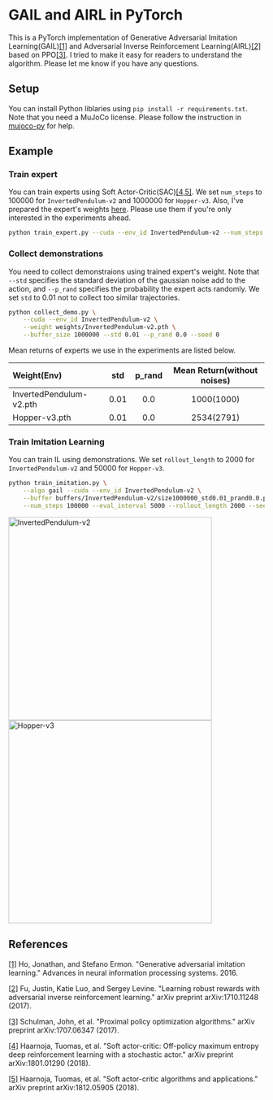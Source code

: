 # GAIL and AIRL in PyTorch
This is a PyTorch implementation of Generative Adversarial Imitation Learning(GAIL)[[1]](#references) and Adversarial Inverse Reinforcement Learning(AIRL)[[2]](#references) based on PPO[[3]](#references). I tried to make it easy for readers to understand the algorithm. Please let me know if you have any questions.


## Setup
You can install Python liblaries using `pip install -r requirements.txt`. Note that you need a MuJoCo license. Please follow the instruction in [mujoco-py](https://github.com/openai/mujoco-py
) for help.

## Example

### Train expert
You can train experts using Soft Actor-Critic(SAC)[[4,5]](#references). We set `num_steps` to 100000 for `InvertedPendulum-v2` and 1000000 for `Hopper-v3`. Also, I've prepared the expert's weights [here](https://github.com/ku2482/gail-ppo.pytorch/tree/master/weights). Please use them if you're only interested in the experiments ahead.

```bash
python train_expert.py --cuda --env_id InvertedPendulum-v2 --num_steps 100000 --seed 0
```

### Collect demonstrations
You need to collect demonstraions using trained expert's weight. Note that `--std` specifies the standard deviation of the gaussian noise add to the action, and `--p_rand` specifies the probability the expert acts randomly. We set `std` to 0.01 not to collect too similar trajectories.

```bash
python collect_demo.py \
    --cuda --env_id InvertedPendulum-v2 \
    --weight weights/InvertedPendulum-v2.pth \
    --buffer_size 1000000 --std 0.01 --p_rand 0.0 --seed 0
```

Mean returns of experts we use in the experiments are listed below.

| Weight(Env) | std | p_rand | Mean Return(without noises) |
|:------------|:---:|:------:|:-----------:|
| InvertedPendulum-v2.pth | 0.01 | 0.0 | 1000(1000)  |
| Hopper-v3.pth | 0.01 | 0.0 | 2534(2791) |


### Train Imitation Learning
You can train IL using demonstrations. We set `rollout_length` to 2000 for `InvertedPendulum-v2` and 50000 for `Hopper-v3`.

```bash
python train_imitation.py \
    --algo gail --cuda --env_id InvertedPendulum-v2 \
    --buffer buffers/InvertedPendulum-v2/size1000000_std0.01_prand0.0.pth \
    --num_steps 100000 --eval_interval 5000 --rollout_length 2000 --seed 0
```

<img src="https://user-images.githubusercontent.com/37267851/90990450-782cf700-e5dc-11ea-9ba9-1c3395a35481.png" title="InvertedPendulum-v2" width=400> <img src="https://user-images.githubusercontent.com/37267851/90990449-76fbca00-e5dc-11ea-9725-f2ef6077b158.png" title="Hopper-v3" width=400>


## References
[[1]](http://papers.nips.cc/paper/6391-generative-adversarial-imitation-learning) Ho, Jonathan, and Stefano Ermon. "Generative adversarial imitation learning." Advances in neural information processing systems. 2016.

[[2]](https://arxiv.org/abs/1710.11248) Fu, Justin, Katie Luo, and Sergey Levine. "Learning robust rewards with adversarial inverse reinforcement learning." arXiv preprint arXiv:1710.11248 (2017).

[[3]](https://arxiv.org/abs/1707.06347) Schulman, John, et al. "Proximal policy optimization algorithms." arXiv preprint arXiv:1707.06347 (2017).

[[4]](https://arxiv.org/abs/1801.01290) Haarnoja, Tuomas, et al. "Soft actor-critic: Off-policy maximum entropy deep reinforcement learning with a stochastic actor." arXiv preprint arXiv:1801.01290 (2018).

[[5]](https://arxiv.org/abs/1812.05905) Haarnoja, Tuomas, et al. "Soft actor-critic algorithms and applications." arXiv preprint arXiv:1812.05905 (2018).
